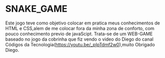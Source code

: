 # SNAKE_GAME

Este jogo teve como objetivo colocar em pratica meus conhecimentos de HTML e CSS,alem de me colocar fora da minha zona de conforto,
com pouco conhecimento previo de javaScipt.
 Trata-se de um WEB-GAME baseado no jogo da cobrinha que fiz vendo o video do Diego do canal Códigos da Tecnologia(https://youtu.be/_pIpTdmf2w0),muito Obrigado Diego.
